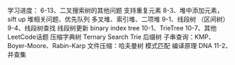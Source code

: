 学习进度：
    6-13、二叉搜索树的其他问题
        支持重复元素
    8-3、堆中添加元素，sift up 
        堆相关问题、优先队列
        多叉堆、索引堆、二项堆
    9-1、线段树 （区间树）
    9-4、线段树查找
        线段树更新
        binary index tree
    10-1、TrieTree
    10-7、其他LeetCode话题
        压缩字典树
        Ternary Search Trie
        后缀树
        子串查询：KMP、Boyer-Moore、Rabin-Karp
        文件压缩：哈夫曼树
        模式匹配
        编译原理
        DNA
    11-2、并查集
        
        